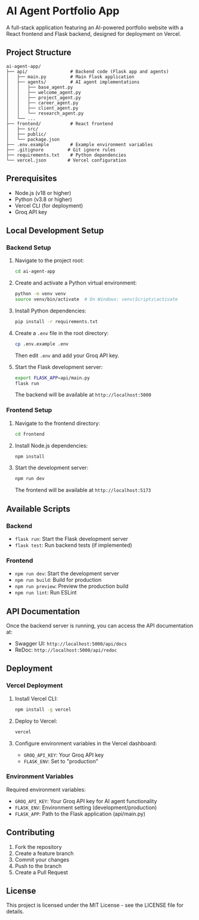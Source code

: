 # AI Agent Portfolio App

A full-stack application featuring an AI-powered portfolio website with a React frontend and Flask backend, designed for deployment on Vercel.

## Project Structure

```
ai-agent-app/
├── api/                # Backend code (Flask app and agents)
│   ├── main.py         # Main Flask application
│   ├── agents/         # AI agent implementations
│   │   ├── base_agent.py
│   │   ├── welcome_agent.py
│   │   ├── project_agent.py
│   │   ├── career_agent.py
│   │   ├── client_agent.py
│   │   └── research_agent.py
│   └── ...
├── frontend/           # React frontend
│   ├── src/
│   ├── public/
│   └── package.json
├── .env.example        # Example environment variables
├── .gitignore         # Git ignore rules
├── requirements.txt    # Python dependencies
└── vercel.json        # Vercel configuration
```

## Prerequisites

- Node.js (v18 or higher)
- Python (v3.8 or higher)
- Vercel CLI (for deployment)
- Groq API key

## Local Development Setup

### Backend Setup

1. Navigate to the project root:

   ```bash
   cd ai-agent-app
   ```

2. Create and activate a Python virtual environment:

   ```bash
   python -m venv venv
   source venv/bin/activate  # On Windows: venv\Scripts\activate
   ```

3. Install Python dependencies:

   ```bash
   pip install -r requirements.txt
   ```

4. Create a `.env` file in the root directory:

   ```bash
   cp .env.example .env
   ```

   Then edit `.env` and add your Groq API key.

5. Start the Flask development server:
   ```bash
   export FLASK_APP=api/main.py
   flask run
   ```
   The backend will be available at `http://localhost:5000`

### Frontend Setup

1. Navigate to the frontend directory:

   ```bash
   cd frontend
   ```

2. Install Node.js dependencies:

   ```bash
   npm install
   ```

3. Start the development server:
   ```bash
   npm run dev
   ```
   The frontend will be available at `http://localhost:5173`

## Available Scripts

### Backend

- `flask run`: Start the Flask development server
- `flask test`: Run backend tests (if implemented)

### Frontend

- `npm run dev`: Start the development server
- `npm run build`: Build for production
- `npm run preview`: Preview the production build
- `npm run lint`: Run ESLint

## API Documentation

Once the backend server is running, you can access the API documentation at:

- Swagger UI: `http://localhost:5000/api/docs`
- ReDoc: `http://localhost:5000/api/redoc`

## Deployment

### Vercel Deployment

1. Install Vercel CLI:

   ```bash
   npm install -g vercel
   ```

2. Deploy to Vercel:

   ```bash
   vercel
   ```

3. Configure environment variables in the Vercel dashboard:
   - `GROQ_API_KEY`: Your Groq API key
   - `FLASK_ENV`: Set to "production"

### Environment Variables

Required environment variables:

- `GROQ_API_KEY`: Your Groq API key for AI agent functionality
- `FLASK_ENV`: Environment setting (development/production)
- `FLASK_APP`: Path to the Flask application (api/main.py)

## Contributing

1. Fork the repository
2. Create a feature branch
3. Commit your changes
4. Push to the branch
5. Create a Pull Request

## License

This project is licensed under the MIT License - see the LICENSE file for details.
